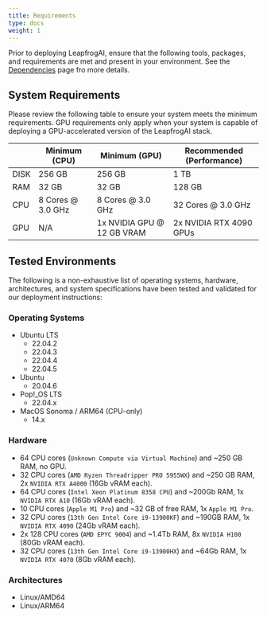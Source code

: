 ```yaml
---
title: Requirements
type: docs
weight: 1
---
```


Prior to deploying LeapfrogAI, ensure that the following tools, packages, and requirements are met and present in your environment. See the [Dependencies](https://docs.leapfrog.ai/docs/local-deploy-guide/dependencies/) page fro more details.

## System Requirements

Please review the following table to ensure your system meets the minimum requirements. GPU requirements only apply when your system is capable of deploying a GPU-accelerated version of the LeapfrogAI stack.

|      | Minimum (CPU)      | Minimum (GPU)              | Recommended (Performance) |
|------|--------------------|----------------------------|---------------------------|
| DISK | 256 GB             | 256 GB                     | 1 TB                      |
| RAM  | 32 GB              | 32 GB                      | 128 GB                    |
| CPU  | 8 Cores @ 3.0 GHz  | 8 Cores @ 3.0 GHz          | 32 Cores @ 3.0 GHz        |
| GPU  | N/A                | 1x NVIDIA GPU @ 12 GB VRAM | 2x NVIDIA RTX 4090 GPUs   |

## Tested Environments

The following is a non-exhaustive list of operating systems, hardware, architectures, and system specifications have been tested and validated for our deployment instructions:

### Operating Systems

- Ubuntu LTS
  - 22.04.2
  - 22.04.3
  - 22.04.4
  - 22.04.5
- Ubuntu
  - 20.04.6
- Pop!_OS LTS
  - 22.04.x
- MacOS Sonoma / ARM64 (CPU-only)
  - 14.x

### Hardware

- 64 CPU cores (`Unknown Compute via Virtual Machine`) and ~250 GB RAM, no GPU.
- 32 CPU cores (`AMD Ryzen Threadripper PRO 5955WX`) and ~250 GB RAM, 2x `NVIDIA RTX A4000` (16Gb vRAM each).
- 64 CPU cores (`Intel Xeon Platinum 8358 CPU`) and ~200Gb RAM, 1x `NVIDIA RTX A10` (16Gb vRAM each).
- 10 CPU cores (`Apple M1 Pro`) and ~32 GB of free RAM, 1x `Apple M1 Pro`.
- 32 CPU cores (`13th Gen Intel Core i9-13900KF`) and ~190GB RAM, 1x `NVIDIA RTX 4090` (24Gb vRAM each).
- 2x 128 CPU cores (`AMD EPYC 9004`) and ~1.4Tb RAM, 8x `NVIDIA H100` (80Gb vRAM each).
- 32 CPU cores (`13th Gen Intel Core i9-13900HX`) and ~64Gb RAM, 1x `NVIDIA RTX 4070` (8Gb vRAM each).

### Architectures

- Linux/AMD64
- Linux/ARM64
